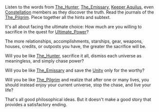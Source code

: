 Listen to the words from [The_Hunter](The_Hunter.md), [The_Emissary](The_Emissary.md), [Keeper Aquilus](Keeper%20Aquilus), even [Constellation](Constellation.md) members as they discover the truth. Read the journals of the [The_Pilgrim](The_Pilgrim.md). Piece together all the hints and subtext. 

It's all about facing the ultimate choice: How much are you willing to sacrifice in the quest for [Ultimate_Power](Ultimate_Power.md)?

The more relationships, accomplishments, starships, gear, weapons, houses, credits, or outposts you have, the greater the sacrifice will be.

Will you be like [The_Hunter](The_Hunter.md), sacrifice it all, dismiss each universe as meaningless, and simply chase power?

Will you be like [The_Emissary](The_Emissary.md) and save the [Unity](Unity.md) only for the worthy?

Will you be like [The_Pilgrim](The_Pilgrim.md) and realize that after one or many lives, you should instead enjoy your current universe, stop the chase, and live your life?

That's all good philosophical ideas. But it doesn't make a good story that provides a satisfactory ending.